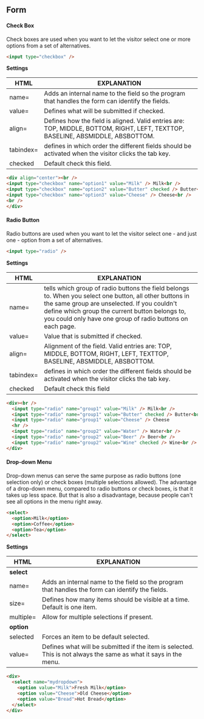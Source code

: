 ## Form

#### Check Box
Check boxes are used when you want to let the visitor select one or more options from a set of alternatives.
```html
<input type="checkbox" />
```

**Settings**

|HTML|EXPLANATION|
|---|---|
|name=|Adds an internal name to the field so the program that handles the form can identify the fields.|
|value=|Defines what will be submitted if checked.|
|align=|Defines how the field is aligned. Valid entries are: TOP, MIDDLE, BOTTOM, RIGHT, LEFT, TEXTTOP, BASELINE, ABSMIDDLE, ABSBOTTOM.|
|tabindex=|defines in which order the different fields should be activated when the visitor clicks the tab key.|
|checked|Default check this field.|
```html
<div align="center"><br />
<input type="checkbox" name="option1" value="Milk" /> Milk<br />
<input type="checkbox" name="option2" value="Butter" checked /> Butter<br />
<input type="checkbox" name="option3" value="Cheese" /> Cheese<br />
<br />
</div>
```

#### Radio Button
Radio buttons are used when you want to let the visitor select one - and just one - option from a set of alternatives.
```html
<input type="radio" />
```

**Settings**

|HTML|EXPLANATION|
|---|---|
|name=|tells which group of radio buttons the field belongs to. When you select one button, all other buttons in the same group are unselected. If you couldn't define which group the current button belongs to, you could only have one group of radio buttons on each page.|
|value=|Value that is submitted if checked.|
|align=|Alignment of the field. Valid entries are: TOP, MIDDLE, BOTTOM, RIGHT, LEFT, TEXTTOP, BASELINE, ABSMIDDLE, ABSBOTTOM.|
|tabindex=|defines in which order the different fields should be activated when the visitor clicks the tab key.|
|checked|Default check this field|
```html
<div><br />
  <input type="radio" name="group1" value="Milk" /> Milk<br />
  <input type="radio" name="group1" value="Butter" checked /> Butter<br />
  <input type="radio" name="group1" value="Cheese" /> Cheese
  <hr />
  <input type="radio" name="group2" value="Water" /> Water<br />
  <input type="radio" name="group2" value="Beer" /> Beer<br />
  <input type="radio" name="group2" value="Wine" checked /> Wine<br />
</div>
```

#### Drop-down Menu
Drop-down menus can serve the same purpose as radio buttons (one selection only) or check boxes (multiple selections allowed). The advantage of a drop-down menu, compared to radio buttons or check boxes, is that it takes up less space. But that is also a disadvantage, because people can't see all options in the menu right away.
```html
<select>
  <option>Milk</option>
  <option>Coffee</option>
  <option>Tea</option>
</select>
```
**Settings**

|HTML|EXPLANATION|
|---|---|
|**select**|
|name=|Adds an internal name to the field so the program that handles the form can identify the fields.|
|size=|Defines how many items should be visible at a time. Default is one item.|
|multiple=|Allow for multiple selections if present.|
|**option**|
|selected|Forces an item to be default selected.|
|value=|Defines what will be submitted if the item is selected. This is not always the same as what it says in the menu.|
```html
<div>
  <select name="mydropdown">
    <option value="Milk">Fresh Milk</option>
    <option value="Cheese">Old Cheese</option>
    <option value="Bread">Hot Bread</option>
  </select>
</div>
```
